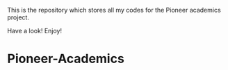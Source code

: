 This is the repository which stores all my codes for the Pioneer academics project.

Have a look!
Enjoy!
# Pioneer-Academics
